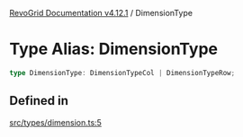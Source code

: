 [RevoGrid Documentation v4.12.1](README.md) / DimensionType

# Type Alias: DimensionType

```ts
type DimensionType: DimensionTypeCol | DimensionTypeRow;
```

## Defined in

[src/types/dimension.ts:5](https://github.com/revolist/revogrid/blob/d509c0063a76a472726c991b21f1c163442771b4/src/types/dimension.ts#L5)
